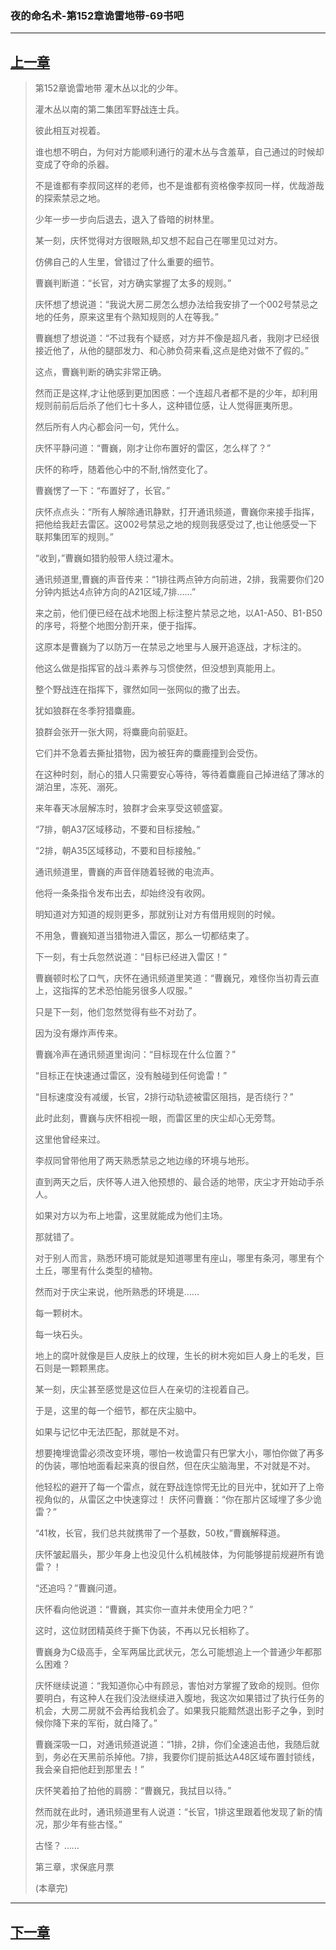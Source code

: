 ### 夜的命名术-第152章诡雷地带-69书吧

--------
[上一章](./7d781d990c8aca912b6628f39d0b089d.md)
--------


>
>
>
>第152章诡雷地带
>灌木丛以北的少年。
>
>灌木丛以南的第二集团军野战连士兵。
>
>彼此相互对视着。
>
>谁也想不明白，为何对方能顺利通行的灌木丛与含羞草，自己通过的时候却变成了夺命的杀器。
>
>不是谁都有李叔同这样的老师，也不是谁都有资格像李叔同一样，优哉游哉的探索禁忌之地。
>
>少年一步一步向后退去，退入了昏暗的树林里。
>
>某一刻，庆怀觉得对方很眼熟,却又想不起自己在哪里见过对方。
>
>仿佛自己的人生里，曾错过了什么重要的细节。
>
>曹巍判断道：“长官，对方确实掌握了太多的规则。”
>
>庆怀想了想说道：“我说大房二房怎么想办法给我安排了一个002号禁忌之地的任务，原来这里有个熟知规则的人在等我。”
>
>曹巍想了想说道：“不过我有个疑惑，对方并不像是超凡者，我刚才已经很接近他了，从他的腿部发力、和心肺负荷来看,这点是绝对做不了假的。”
>
>这点，曹巍判断的确实非常正确。
>
>然而正是这样,才让他感到更加困惑：一个连超凡者都不是的少年，却利用规则前前后后杀了他们七十多人，这种错位感，让人觉得匪夷所思。
>
>然后所有人内心都会问一句，凭什么。
>
>庆怀平静问道：“曹巍，刚才让你布置好的雷区，怎么样了？”
>
>庆怀的称呼，随着他心中的不耐,悄然变化了。
>
>曹巍愣了一下：“布置好了，长官。”
>
>庆怀点点头：“所有人解除通讯静默，打开通讯频道，曹巍你来接手指挥，把他给我赶去雷区。这002号禁忌之地的规则我感受过了,也让他感受一下联邦集团军的规则。”
>
>“收到，”曹巍如猎豹般带人绕过灌木。
>
>通讯频道里,曹巍的声音传来：“1排往两点钟方向前进，2排，我需要你们20分钟内抵达4点钟方向的A21区域,7排……”
>
>来之前，他们便已经在战术地图上标注整片禁忌之地，以A1-A50、B1-B50的序号，将整个地图分割开来，便于指挥。
>
>这原本是曹巍为了以防万一在禁忌之地里与人展开追逐战，才标注的。
>
>他这么做是指挥官的战斗素养与习惯使然，但没想到真能用上。
>
>整个野战连在指挥下，骤然如同一张网似的撒了出去。
>
>犹如狼群在冬季狩猎麋鹿。
>
>狼群会张开一张大网，将麋鹿向前驱赶。
>
>它们并不急着去撕扯猎物，因为被狂奔的麋鹿撞到会受伤。
>
>在这种时刻，耐心的猎人只需要安心等待，等待着麋鹿自己掉进结了薄冰的湖泊里，冻死、溺死。
>
>来年春天冰层解冻时，狼群才会来享受这顿盛宴。
>
>“7排，朝A37区域移动，不要和目标接触。”
>
>“2排，朝A35区域移动，不要和目标接触。”
>
>通讯频道里，曹巍的声音伴随着轻微的电流声。
>
>他将一条条指令发布出去，却始终没有收网。
>
>明知道对方知道的规则更多，那就别让对方有借用规则的时候。
>
>不用急，曹巍知道当猎物进入雷区，那么一切都结束了。
>
>下一刻，有士兵忽然说道：“目标已经进入雷区！”
>
>曹巍顿时松了口气，庆怀在通讯频道里笑道：“曹巍兄，难怪你当初青云直上，这指挥的艺术恐怕能另很多人叹服。”
>
>只是下一刻，他们忽然觉得有些不对劲了。
>
>因为没有爆炸声传来。
>
>曹巍冷声在通讯频道里询问：“目标现在什么位置？”
>
>“目标正在快速通过雷区，没有触碰到任何诡雷！”
>
>“目标速度没有减缓，长官，2排行动轨迹被雷区阻挡，是否绕行？”
>
>此时此刻，曹巍与庆怀相视一眼，而雷区里的庆尘却心无旁骛。
>
>这里他曾经来过。
>
>李叔同曾带他用了两天熟悉禁忌之地边缘的环境与地形。
>
>直到两天之后，庆怀等人进入他预想的、最合适的地带，庆尘才开始动手杀人。
>
>如果对方以为布上地雷，这里就能成为他们主场。
>
>那就错了。
>
>对于别人而言，熟悉环境可能就是知道哪里有座山，哪里有条河，哪里有个土丘，哪里有什么类型的植物。
>
>然而对于庆尘来说，他所熟悉的环境是……
>
>每一颗树木。
>
>每一块石头。
>
>地上的腐叶就像是巨人皮肤上的纹理，生长的树木宛如巨人身上的毛发，巨石则是一颗颗黑痣。
>
>某一刻，庆尘甚至感觉是这位巨人在亲切的注视着自己。
>
>于是，这里的每一个细节，都在庆尘脑中。
>
>如果与记忆中无法匹配，那就是不对。
>
>想要掩埋诡雷必须改变环境，哪怕一枚诡雷只有巴掌大小，哪怕你做了再多的伪装，哪怕地面看起来真的很自然，但在庆尘脑海里，不对就是不对。
>
>他轻松的避开了每一个雷点，就在野战连惊愕无比的目光中，犹如开了上帝视角似的，从雷区之中快速穿过！
>庆怀问曹巍：“你在那片区域埋了多少诡雷？”
>
>“41枚，长官，我们总共就携带了一个基数，50枚，”曹巍解释道。
>
>庆怀皱起眉头，那少年身上也没见什么机械肢体，为何能够提前规避所有诡雷？！
>
>“还追吗？”曹巍问道。
>
>庆怀看向他说道：“曹巍，其实你一直并未使用全力吧？”
>
>这时，这位财团精英终于撕下伪装，不再以兄长相称了。
>
>曹巍身为C级高手，全军两届比武状元，怎么可能想追上一个普通少年都那么困难？
>
>庆怀继续说道：“我知道你心中有顾忌，害怕对方掌握了致命的规则。但你要明白，有这种人在我们没法继续进入腹地，我这次如果错过了执行任务的机会，大房二房就不会再给我机会了。如果我只能黯然退出影子之争，到时候你降下来的军衔，就白降了。”
>
>曹巍深吸一口，对通讯频道说道：“1排，2排，你们全速追击他，我随后就到，务必在天黑前杀掉他。7排，我要你们提前抵达A48区域布置封锁线，我会亲自把他赶到那里去！”
>
>庆怀笑着拍了拍他的肩膀：“曹巍兄，我拭目以待。”
>
>然而就在此时，通讯频道里有人说道：“长官，1排这里跟着他发现了新的情况，那少年有些古怪。”
>
>古怪？
>……
>
>第三章，求保底月票
>
>(本章完)
>
>

--------
[下一章](./fbc3f6a8587d47179c741423eb051200.md)
--------
